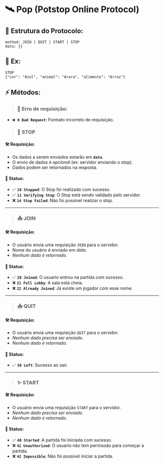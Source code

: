 # 🛰️ Pop (Potstop Online Protocol)

## 📌 Estrutura do Protocolo:
```
method: JOIN | QUIT | START | STOP
data: {}
```

## 📌 Ex:
```
STOP
{"cor": "Azul", "animal": "Arara", "alimento": "Arroz"}
```

## ⚡ Métodos:

> ### 🧩 Erro de requisição:
- **`❌ 0 Bad Request`**: Formato incorreto de requisição.

> ### 🛑 STOP
#### 🛠️ Requisição:
- Os dados a serem enviados estarão em **`data`**.
- O envio de dados é *opcional* (ex: servidor enviando o stop).
- Dados podem ser retornados na resposta.
#### 📩 Status:
- ✅ **`10 Stopped`**: O Stop foi realizado com sucesso.
- ✅ **`11 Verifying Stop`**: O Stop está sendo validado pelo servidor.
- ❌ **`14 Stop Failed`**: Não foi possivel realizar o stop.

---

> ### 📤 JOIN
#### 🛠️ Requisição:
- O usuário envia uma requisição `JOIN` para o servidor.
- Nome do usuário é enviado em *data*.
- *Nenhum dado é retornado.*
#### 📩 Status:
- ✅ **`20 Joined`**: O usuario entrou na partida com sucesso.
- ❌ **`21 Full Lobby`**: A sala está cheia.
- ❌ **`22 Already Joined`**: Já existe um jogador com esse nome.

---

> ### 📥 QUIT
#### 🛠️ Requisição:
- O usuário envia uma requisição `QUIT` para o servidor.
- *Nenhum dado precisa ser enviado.*
- *Nenhum dado é retornado.*
#### 📩 Status:
- ✅ **`30 Left`**: Sucesso ao sair.

---

> ### ✨ START
#### 🛠️ Requisição:
- O usuário envia uma requisição `START` para o servidor.
- *Nenhum dado precisa ser enviado.*
- *Nenhum dado é retornado.*

#### 📩 Status:
- ✅ **`40 Started`**: A partida foi iniciada com sucesso.
- ❌ **`41 Unauthorized`**: O usuario não tem permissão para começar a partida.
- ❌ **`42 Impossible`**: Não foi possível iniciar a partida.

<!-- ---

> ### 🪦 END
#### 🛠️ Requisição:
- O usuário envia uma requisição `END` para o servidor.
- Os dados a serem enviados ao servidor estarão em **`data`**.

#### 📩 Resposta:
- ✅ **`50 End`**: Partida encerrada com sucesso.
- ❌ **`54 End Failed`**: Não foi possivel encerrar a partida. -->